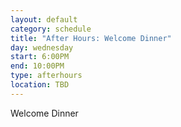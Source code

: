 ```yaml
---
layout: default
category: schedule
title: "After Hours: Welcome Dinner"
day: wednesday
start: 6:00PM
end: 10:00PM
type: afterhours
location: TBD
---
```


Welcome Dinner
